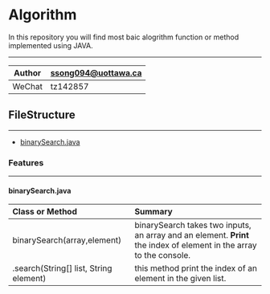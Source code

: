 Algorithm
=========
In this repository you will find most baic alogrithm function or method implemented using JAVA.
****

|Author|ssong094@uottawa.ca|
|---|---
|WeChat|tz142857

## FileStructure
----------------
* [binarySearch.java](#binarySearch.java)


### Features
------------
#### binarySearch.java  

|Class or Method|Summary|
|:-----|:---- 
|binarySearch(array,element)|binarySearch takes two inputs, an array and an element. **Print** the index of element in the array to the console.|
|.search(String[] list, String element)|this method print the index of an element in the given list.|
